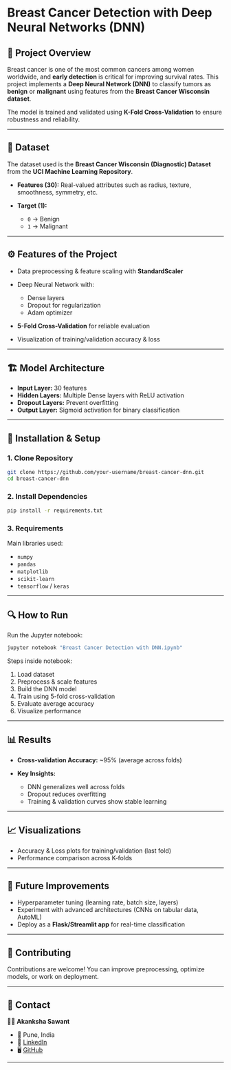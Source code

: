 # Breast Cancer Detection with Deep Neural Networks (DNN)

## 📌 Project Overview

Breast cancer is one of the most common cancers among women worldwide, and **early detection** is critical for improving survival rates. This project implements a **Deep Neural Network (DNN)** to classify tumors as **benign** or **malignant** using features from the **Breast Cancer Wisconsin dataset**.

The model is trained and validated using **K-Fold Cross-Validation** to ensure robustness and reliability.

---

## 📂 Dataset

The dataset used is the **Breast Cancer Wisconsin (Diagnostic) Dataset** from the **UCI Machine Learning Repository**.

* **Features (30):** Real-valued attributes such as radius, texture, smoothness, symmetry, etc.
* **Target (1):**

  * `0` → Benign
  * `1` → Malignant

---

## ⚙️ Features of the Project

* Data preprocessing & feature scaling with **StandardScaler**
* Deep Neural Network with:

  * Dense layers
  * Dropout for regularization
  * Adam optimizer
* **5-Fold Cross-Validation** for reliable evaluation
* Visualization of training/validation accuracy & loss

---

## 🏗️ Model Architecture

* **Input Layer:** 30 features
* **Hidden Layers:** Multiple Dense layers with ReLU activation
* **Dropout Layers:** Prevent overfitting
* **Output Layer:** Sigmoid activation for binary classification

---

## 🚀 Installation & Setup

### 1. Clone Repository

```bash
git clone https://github.com/your-username/breast-cancer-dnn.git
cd breast-cancer-dnn
```

### 2. Install Dependencies

```bash
pip install -r requirements.txt
```

### 3. Requirements

Main libraries used:

* `numpy`
* `pandas`
* `matplotlib`
* `scikit-learn`
* `tensorflow` / `keras`

---

## 🔍 How to Run

Run the Jupyter notebook:

```bash
jupyter notebook "Breast Cancer Detection with DNN.ipynb"
```

Steps inside notebook:

1. Load dataset
2. Preprocess & scale features
3. Build the DNN model
4. Train using 5-fold cross-validation
5. Evaluate average accuracy
6. Visualize performance

---

## 📊 Results

* **Cross-validation Accuracy:** \~95% (average across folds)
* **Key Insights:**

  * DNN generalizes well across folds
  * Dropout reduces overfitting
  * Training & validation curves show stable learning

---

## 📈 Visualizations

* Accuracy & Loss plots for training/validation (last fold)
* Performance comparison across K-folds

---

## 📌 Future Improvements

* Hyperparameter tuning (learning rate, batch size, layers)
* Experiment with advanced architectures (CNNs on tabular data, AutoML)
* Deploy as a **Flask/Streamlit app** for real-time classification

---

## 🤝 Contributing

Contributions are welcome! You can improve preprocessing, optimize models, or work on deployment.

---

## 📧 Contact

👩‍💻 **Akanksha Sawant**

* 📍 Pune, India
* 💼 [LinkedIn]([https://www.linkedin.com](https://www.linkedin.com/in/akanksha-sawant-29260226a/))
* 🖥️ [GitHub](https://github.com/AkankshaASawant)

---
